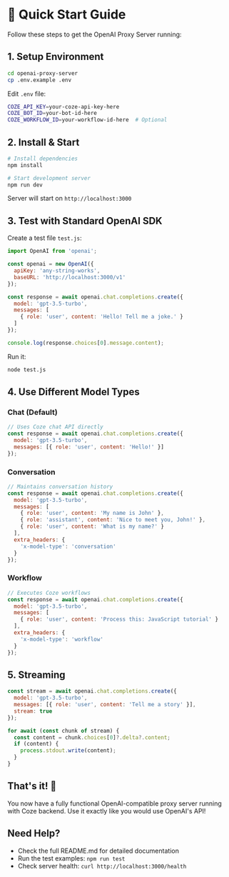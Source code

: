 # 🚀 Quick Start Guide

Follow these steps to get the OpenAI Proxy Server running:

## 1. Setup Environment

```bash
cd openai-proxy-server
cp .env.example .env
```

Edit `.env` file:
```bash
COZE_API_KEY=your-coze-api-key-here
COZE_BOT_ID=your-bot-id-here
COZE_WORKFLOW_ID=your-workflow-id-here  # Optional
```

## 2. Install & Start

```bash
# Install dependencies
npm install

# Start development server
npm run dev
```

Server will start on `http://localhost:3000`

## 3. Test with Standard OpenAI SDK

Create a test file `test.js`:

```javascript
import OpenAI from 'openai';

const openai = new OpenAI({
  apiKey: 'any-string-works',
  baseURL: 'http://localhost:3000/v1'
});

const response = await openai.chat.completions.create({
  model: 'gpt-3.5-turbo',
  messages: [
    { role: 'user', content: 'Hello! Tell me a joke.' }
  ]
});

console.log(response.choices[0].message.content);
```

Run it:
```bash
node test.js
```

## 4. Use Different Model Types

### Chat (Default)
```javascript
// Uses Coze chat API directly
const response = await openai.chat.completions.create({
  model: 'gpt-3.5-turbo',
  messages: [{ role: 'user', content: 'Hello!' }]
});
```

### Conversation
```javascript
// Maintains conversation history
const response = await openai.chat.completions.create({
  model: 'gpt-3.5-turbo',
  messages: [
    { role: 'user', content: 'My name is John' },
    { role: 'assistant', content: 'Nice to meet you, John!' },
    { role: 'user', content: 'What is my name?' }
  ],
  extra_headers: {
    'x-model-type': 'conversation'
  }
});
```

### Workflow
```javascript
// Executes Coze workflows
const response = await openai.chat.completions.create({
  model: 'gpt-3.5-turbo',
  messages: [
    { role: 'user', content: 'Process this: JavaScript tutorial' }
  ],
  extra_headers: {
    'x-model-type': 'workflow'
  }
});
```

## 5. Streaming

```javascript
const stream = await openai.chat.completions.create({
  model: 'gpt-3.5-turbo',
  messages: [{ role: 'user', content: 'Tell me a story' }],
  stream: true
});

for await (const chunk of stream) {
  const content = chunk.choices[0]?.delta?.content;
  if (content) {
    process.stdout.write(content);
  }
}
```

## That's it! 🎉

You now have a fully functional OpenAI-compatible proxy server running with Coze backend. Use it exactly like you would use OpenAI's API!

## Need Help?

- Check the full README.md for detailed documentation
- Run the test examples: `npm run test`
- Check server health: `curl http://localhost:3000/health`
